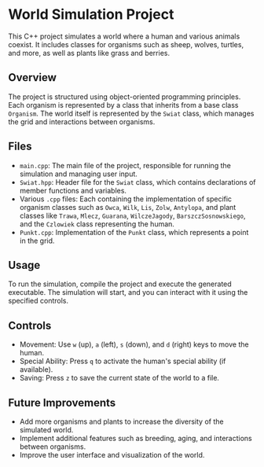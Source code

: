 # World Simulation Project

This C++ project simulates a world where a human and various animals coexist. It includes classes for organisms such as sheep, wolves, turtles, and more, as well as plants like grass and berries.

## Overview

The project is structured using object-oriented programming principles. Each organism is represented by a class that inherits from a base class `Organism`. The world itself is represented by the `Swiat` class, which manages the grid and interactions between organisms.

## Files

- `main.cpp`: The main file of the project, responsible for running the simulation and managing user input.
- `Swiat.hpp`: Header file for the `Swiat` class, which contains declarations of member functions and variables.
- Various `.cpp` files: Each containing the implementation of specific organism classes such as `Owca`, `Wilk`, `Lis`, `Zolw`, `Antylopa`, and plant classes like `Trawa`, `Mlecz`, `Guarana`, `WilczeJagody`, `BarszczSosnowskiego`, and the `Czlowiek` class representing the human.
- `Punkt.cpp`: Implementation of the `Punkt` class, which represents a point in the grid.

## Usage

To run the simulation, compile the project and execute the generated executable. The simulation will start, and you can interact with it using the specified controls.

## Controls

- Movement: Use `w` (up), `a` (left), `s` (down), and `d` (right) keys to move the human.
- Special Ability: Press `q` to activate the human's special ability (if available).
- Saving: Press `z` to save the current state of the world to a file.

## Future Improvements

- Add more organisms and plants to increase the diversity of the simulated world.
- Implement additional features such as breeding, aging, and interactions between organisms.
- Improve the user interface and visualization of the world.
